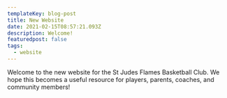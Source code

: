 ```yaml
---
templateKey: blog-post
title: New Website
date: 2021-02-15T08:57:21.093Z
description: Welcome!
featuredpost: false
tags:
  - website
---
```

Welcome to the new website for the St Judes Flames Basketball Club. We hope this becomes a useful resource for players, parents, coaches, and community members!